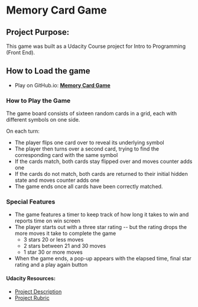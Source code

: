 # Memory Card Game

## Project Purpose:

This game was built as a Udacity Course project for Intro to Programming (Front End).

## How to Load the game


- Play on GitHub.io: **[Memory Card Game](https://github.com/elopez01/elopez01.github.io.git)**

### How to Play the Game

The game board consists of sixteen random cards in a grid, each with different symbols on one side.

On each turn:

- The player flips one card over to reveal its underlying symbol
- The player then turns over a second card, trying to find the corresponding card with the same symbol
- If the cards match, both cards stay flipped over and moves counter adds one
- If the cards do not match, both cards are returned to their initial hidden state and moves counter adds one
- The game ends once all cards have been correctly matched.


### Special Features

- The game features a timer to keep track of how long it takes to win and reports time on win screen
- The player starts out with a three star rating -- but the rating drops the more moves it take to complete the game 
	- 3 stars 20 or less moves
	- 2 stars between 21 and 30 moves
	- 1 star 30 or more moves
- When the game ends, a pop-up appears with the elapsed time, final star rating and a play again button


#### Udacity Resources:

- [Project Description](https://classroom.udacity.com/nanodegrees/nd000/parts/95029f6c-33fb-4dd0-b200-ad40da075a8d/modules/1050afbb-ced4-4919-900f-6b197dc2e9b1/lessons/7781c514-aca1-4d8c-8c1e-721f2e0b3746/concepts/b98425f0-10b1-4fa4-9fce-174767c240b6)
- [Project Rubric](https://review.udacity.com/#!/rubrics/591/view)
